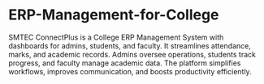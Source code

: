 # ERP-Management-for-College
SMTEC ConnectPlus is a College ERP Management System with dashboards for admins, students, and faculty. It streamlines attendance, marks, and academic records. Admins oversee operations, students track progress, and faculty manage academic data. The platform simplifies workflows, improves communication, and boosts productivity efficiently.

